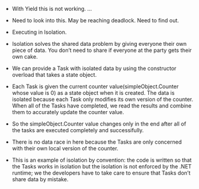 - With Yield this is not working. ...

- Need to look into this. May be reaching deadlock. Need to find out.

- Executing in Isolation. 

- Isolation solves the shared data problem by giving everyone their own piece of data. You don’t need to share if everyone at the party gets their own cake.

- We can provide a Task with isolated data by using the constructor overload that takes a state object.

- Each Task is given the current counter value(simpleObject.Counter whose value is 0) as a state object when it is created. The data is isolated because each Task only modifies its own version of the counter. When all of the Tasks have completed, we read the
results and combine them to accurately update the counter value.

- So the simpleObject.Counter value changes only in the end after all of the tasks are executed completely and successifully.

- There is no data race in here because the Tasks are only concerned with their own local version of the counter. 

- This is an example of isolation by convention: the code is written so that the Tasks works in isolation but the isolation is not enforced by the .NET runtime; we the developers have to take care to ensure that Tasks don’t share data by mistake.



